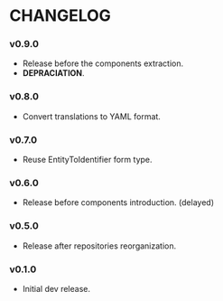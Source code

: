 CHANGELOG
=========

### v0.9.0

* Release before the components extraction.
* **DEPRACIATION**.

### v0.8.0

* Convert translations to YAML format.

### v0.7.0 

* Reuse EntityToIdentifier form type.

### v0.6.0

* Release before components introduction. (delayed)

### v0.5.0

* Release after repositories reorganization.

### v0.1.0

* Initial dev release.
